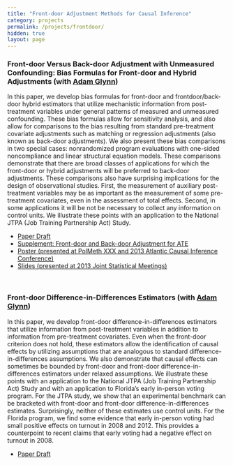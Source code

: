 ```yaml
---
title: "Front-door Adjustment Methods for Causal Inference"
category: projects
permalink: /projects/frontdoor/
hidden: true
layout: page
---
```


### Front-door Versus Back-door Adjustment with Unmeasured Confounding: Bias Formulas for Front-door and Hybrid Adjustments (with [Adam Glynn](http://scholar.harvard.edu/aglynn))

In this paper, we develop bias formulas for front-door and frontdoor/back-door hybrid
estimators that utilize mechanistic information from post-treatment variables under
general patterns of measured and unmeasured confounding. These bias formulas allow for
sensitivity analysis, and also allow for comparisons to the bias resulting from standard
pre-treatment covariate adjustments such as matching or regression adjustments (also known as back-door adjustments).
We also present these bias comparisons in two special cases: nonrandomized program evaluations
with one-sided noncompliance and linear structural equation models. These comparisons demonstrate
that there are broad classes of applications for which the front-door or hybrid adjustments will be preferred to back-door
adjustments. These comparisons also have surprising implications for the design of observational studies.
First, the measurement of auxiliary post-treatment variables may be as important as the
measurement of some pre-treatment covariates, even in the assessment of total effects.
Second, in some applications it will be not be necessary to collect any information on control units.
We illustrate these points with an application to the National JTPA (Job Training Partnership
Act) Study.               


* [Paper Draft](/assets/research/frontdoor.pdf)
* [Supplement: Front-door and Back-door Adjustment for ATE](/assets/research/frontdoor-suppA.pdf)
* [Poster (presented at PolMeth XXX and 2013 Atlantic Causal Inference Conference)](/assets/research/GlynnKashin-frontdoor-poster.pdf)
* [Slides (presented at 2013 Joint Statistical Meetings)](/assets/research/GlynnKashin-frontdoor-slides.pdf)

<br/>

### Front-door Difference-in-Differences Estimators (with [Adam Glynn](http://scholar.harvard.edu/aglynn))

In this paper, we develop front-door difference-in-differences estimators that utilize information from post-treatment variables in addition to information from pre-treatment covariates. Even when the front-door criterion does not hold, these estimators allow the identification of causal effects by utilizing assumptions that are analogous to standard difference-in-differences assumptions. We also demonstrate that causal effects can sometimes be bounded by front-door and front-door difference-in-differences estimators under relaxed assumptions. We illustrate these points with an application to the National JTPA (Job Training Partnership Act) Study and with an application to Florida’s early in-person voting program. For the JTPA study, we show that an experimental benchmark can be bracketed with front-door and front-door difference-in-differences estimates. Surprisingly, neither of these estimates use control units. For the Florida program, we find some evidence that early in-person voting had small positive effects on turnout in 2008 and 2012. This provides a counterpoint to recent claims that early voting had a negative effect on turnout in 2008.

* [Paper Draft](/assets/research/fddid.pdf)
